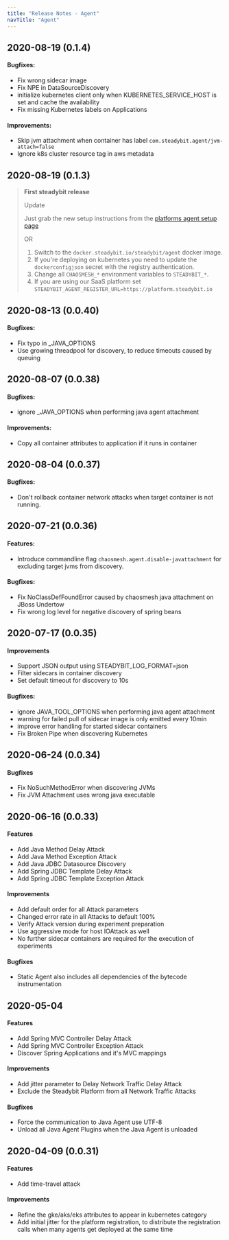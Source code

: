 ```yaml
---
title: "Release Notes - Agent"
navTitle: "Agent"
---
```


## 2020-08-19 (0.1.4)

#### Bugfixes:
 * Fix wrong sidecar image
 * Fix NPE in DataSourceDiscovery
 * initialize kubernetes client only when KUBERNETES_SERVICE_HOST is set and cache the availability
 * Fix missing Kubernetes labels on Applications

#### Improvements:
 * Skip jvm attachment when container has label `com.steadybit.agent/jvm-attach=false`
 * Ignore k8s cluster resource tag in aws metadata


## 2020-08-19 (0.1.3)

> **First steadybit release**
>
> Update
>
> Just grab the new setup instructions from the [platforms agent setup page](https://platform.steadybit.io/settings/agentsetup)
>
> OR
>
> 1. Switch to the `docker.steadybit.io/steadybit/agent` docker image.
> 2. If you're deploying on kubernetes you need to update the `dockerconfigjson` secret with the registry authentication.
> 3. Change all `CHAOSMESH_*` environment variables to `STEADYBIT_*`.
> 4. If you are using our SaaS platform set `STEADYBIT_AGENT_REGISTER_URL=https://platform.steadybit.io`


## 2020-08-13 (0.0.40)
#### Bugfixes:
 * Fix typo in _JAVA_OPTIONS
 * Use growing threadpool for discovery, to reduce timeouts caused by queuing

## 2020-08-07 (0.0.38)
#### Bugfixes:
 * ignore _JAVA_OPTIONS when performing java agent attachment
#### Improvements:
 * Copy all container attributes to application if it runs in container

## 2020-08-04 (0.0.37)
#### Bugfixes:
 * Don't rollback container network attacks when target container is not running.

## 2020-07-21 (0.0.36)
#### Features:
 * Introduce commandline flag `chaosmesh.agent.disable-javattachment` for excluding target jvms from discovery.
#### Bugfixes:
 * Fix NoClassDefFoundError caused by chaosmesh java attachment on JBoss Undertow
 * Fix wrong log level for negative discovery of spring beans

## 2020-07-17 (0.0.35)
#### Improvements
 * Support JSON output using STEADYBIT_LOG_FORMAT=json
 * Filter sidecars in container discovery
 * Set default timeout for discovery to 10s
#### Bugfixes:
 * ignore JAVA_TOOL_OPTIONS when performing java agent attachment
 * warning for failed pull of sidecar image is only emitted every 10min
 * improve error handling for started sidecar containers
 * Fix Broken Pipe when discovering Kubernetes

## 2020-06-24 (0.0.34)
#### Bugfixes
 * Fix NoSuchMethodError when discovering JVMs
 * Fix JVM Attachment uses wrong java executable

## 2020-06-16 (0.0.33)
#### Features
 * Add Java Method Delay Attack
 * Add Java Method Exception Attack
 * Add Java JDBC Datasource Discovery
 * Add Spring JDBC Template Delay Attack
 * Add Spring JDBC Template Exception Attack
#### Improvements
 * Add default order for all Attack parameters
 * Changed error rate in all Attacks to default 100%
 * Verify Attack version during experiment preparation
 * Use aggressive mode for host IOAttack as well
 * No further sidecar containers are required for the execution of experiments
#### Bugfixes
 * Static Agent also includes all dependencies of the bytecode instrumentation

## 2020-05-04
#### Features
 * Add Spring MVC Controller Delay Attack
 * Add Spring MVC Controller Exception Attack
 * Discover Spring Applications and it's MVC mappings
#### Improvements
 * Add jitter parameter to Delay Network Traffic Delay Attack
 * Exclude the Steadybit Platform from all Network Traffic Attacks
#### Bugfixes
 * Force the communication to Java Agent use UTF-8
 * Unload all Java Agent Plugins when the Java Agent is unloaded

## 2020-04-09 (0.0.31)
#### Features
 * Add time-travel attack
#### Improvements
 * Refine the gke/aks/eks attributes to appear in kubernetes category
 * Add initial jitter for the platform registration, to distribute the registration calls when many agents get deployed at the same time

